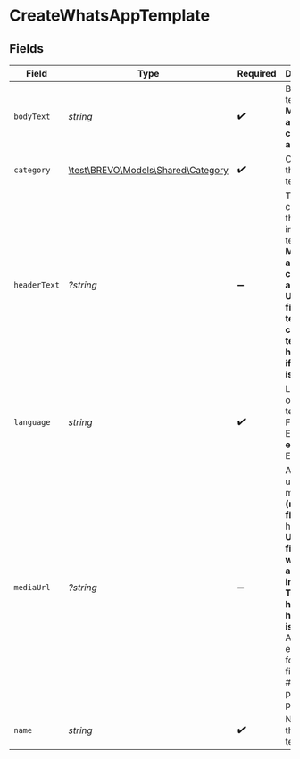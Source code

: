 # CreateWhatsAppTemplate


## Fields

| Field                                                                                                                                                                                                                           | Type                                                                                                                                                                                                                            | Required                                                                                                                                                                                                                        | Description                                                                                                                                                                                                                     | Example                                                                                                                                                                                                                         |
| ------------------------------------------------------------------------------------------------------------------------------------------------------------------------------------------------------------------------------- | ------------------------------------------------------------------------------------------------------------------------------------------------------------------------------------------------------------------------------- | ------------------------------------------------------------------------------------------------------------------------------------------------------------------------------------------------------------------------------- | ------------------------------------------------------------------------------------------------------------------------------------------------------------------------------------------------------------------------------- | ------------------------------------------------------------------------------------------------------------------------------------------------------------------------------------------------------------------------------- |
| `bodyText`                                                                                                                                                                                                                      | *string*                                                                                                                                                                                                                        | :heavy_check_mark:                                                                                                                                                                                                              | Body of the template. **Maximum allowed characters are 1024**                                                                                                                                                                   | making it look like readable English                                                                                                                                                                                            |
| `category`                                                                                                                                                                                                                      | [\test\BREVO\Models\Shared\Category](../../Models/Shared/Category.md)                                                                                                                                                           | :heavy_check_mark:                                                                                                                                                                                                              | Category of the template                                                                                                                                                                                                        | MARKETING                                                                                                                                                                                                                       |
| `headerText`                                                                                                                                                                                                                    | *?string*                                                                                                                                                                                                                       | :heavy_minus_sign:                                                                                                                                                                                                              | Text content of the header in the template. **Maximum allowed characters are 45**<br/>**Use this field to add text content in template header and if mediaUrl is empty**<br/>                                                   | Test WhatsApp campaign                                                                                                                                                                                                          |
| `language`                                                                                                                                                                                                                      | *string*                                                                                                                                                                                                                        | :heavy_check_mark:                                                                                                                                                                                                              | Language of the template. For Example :<br/>**en** for English<br/>                                                                                                                                                             | en                                                                                                                                                                                                                              |
| `mediaUrl`                                                                                                                                                                                                                      | *?string*                                                                                                                                                                                                                       | :heavy_minus_sign:                                                                                                                                                                                                              | Absolute url of the media file **(no local file)** for the header. **Use this field in you want to add media in Template header and headerText is empty**.<br/>Allowed extensions for media files are:<br/>#### jpeg \| png \| mp4 \| pdf<br/> | https://attachment.domain.com                                                                                                                                                                                                   |
| `name`                                                                                                                                                                                                                          | *string*                                                                                                                                                                                                                        | :heavy_check_mark:                                                                                                                                                                                                              | Name of the template                                                                                                                                                                                                            | Test template                                                                                                                                                                                                                   |